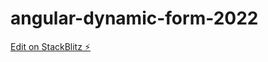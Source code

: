 # angular-dynamic-form-2022

[Edit on StackBlitz ⚡️](https://stackblitz.com/edit/angular-dynamic-form-2022)